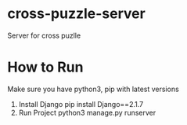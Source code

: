 # cross-puzzle-server
Server for cross puzlle


# How to Run
Make sure you have python3, pip with latest versions

1. Install Django
  pip install Django==2.1.7
2. Run Project
  python3 manage.py runserver
